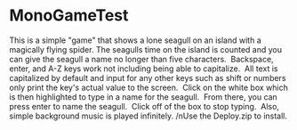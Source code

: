 # MonoGameTest
This is a simple "game" that shows a lone seagull on an island with a magically flying spider. The seagulls time on the island is counted and you can give the seagull 
a name no longer than five characters.  Backspace, enter, and A-Z keys work not including being able to capitalize.  All text is capitalized by default and input for
any other keys such as shift or numbers only print the key's actual value to the screen.  Click on the white box which is then highlighted to type in a name for the
seagull.  From there, you can press enter to name the seagull.  Click off of the box to stop typing.  Also, simple background music is played infinitely.
/nUse the Deploy.zip to install.
